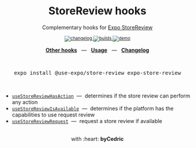 <div align="center">
    <h1>StoreReview hooks</h1>
     <p>Complementary hooks for <a href="https://docs.expo.io/versions/latest/sdk/storereview/">Expo StoreReview</a></p>
    <sup>
        <a href="https://github.com/byCedric/use-expo/blob/master/packages/store-review/CHANGELOG.md">
            <img src="https://img.shields.io/npm/v/@use-expo/store-review?style=flat-square" alt="changelog" />
        </a>
        <a href="https://github.com/bycedric/use-expo/actions">
            <img src="https://img.shields.io/github/workflow/status/byCedric/use-expo/Packages/master.svg?style=flat-square" alt="builds" />
        </a>
        <a href="https://exp.host/@bycedric/use-expo">
            <img src="https://img.shields.io/badge/demo-expo.io-lightgrey.svg?style=flat-square" alt="demo" />
        </a>
    </sup>
    <br />
   <p align="center">
        <a href="https://github.com/byCedric/use-expo#readme"><b>Other hooks</b></a>
        &nbsp;&nbsp;&mdash;&nbsp;&nbsp;
        <a href="https://github.com/byCedric/use-expo#usage"><b>Usage</b></a>
        &nbsp;&nbsp;&mdash;&nbsp;&nbsp;
        <a href="https://github.com/byCedric/use-expo/blob/master/CHANGELOG.md"><b>Changelog</b></a>
    </p>
    <br />
    <pre>expo install @use-expo/store-review expo-store-review</pre>
    <br />
</div>

- [`useStoreReviewHasAction`](./docs/use-store-review-has-action.md) &nbsp;&mdash;&nbsp; determines if the store review can perform any action
- [`useStoreReviewIsAvailable`](./docs/use-store-review-is-available.md) &nbsp;&mdash;&nbsp; determines if the platform has the capabilities to use request review
- [`useStoreReviewRequest`](./docs/use-store-review-request.md) &nbsp;&mdash;&nbsp; request a store review if available

<div align="center">
    <br />
    with :heart: <strong>byCedric</strong>
    <br />
</div>
